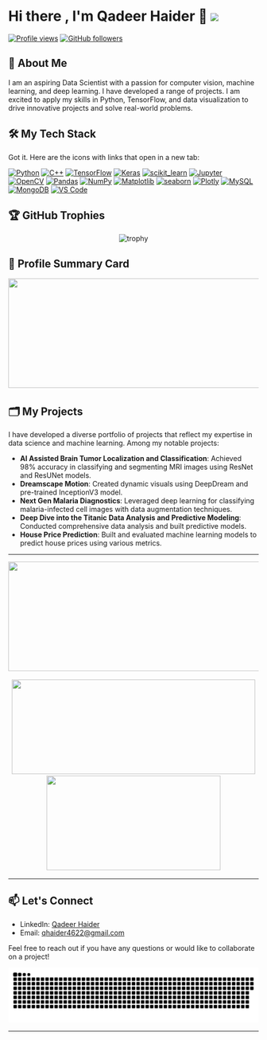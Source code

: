 <h1> Hi there , I'm Qadeer Haider 👋 <img src= "https://media.giphy.com/media/zJ3V6Ot51H8Y0/giphy.gif" width = "10%"/> </h1>

[![Profile views](https://komarev.com/ghpvc/?username=QHaider4622&color=blue)](https://github.com/Qadeer-Haider)
[![GitHub followers](https://img.shields.io/github/followers/Qadeer-Haider?label=Follow&style=social)](https://github.com/Qadeer-Haider)

## 🚀 About Me
I am an aspiring Data Scientist with a passion for computer vision, machine learning, and deep learning. I have developed a range of projects. I am excited to apply my skills in Python, TensorFlow, and data visualization to drive innovative projects and solve real-world problems.

## 🛠️ My Tech Stack
<p align="center">

Got it. Here are the icons with links that open in a new tab:

<a href="https://www.python.org/" target="_blank" rel="noopener noreferrer"><img src="https://cdn.jsdelivr.net/gh/devicons/devicon/icons/python/python-original.svg" alt="Python" width="60" height="60"/></a>
<a href="https://isocpp.org/" target="_blank" rel="noopener noreferrer"><img src="https://cdn.jsdelivr.net/gh/devicons/devicon/icons/cplusplus/cplusplus-original.svg" alt="C++" width="60" height="60"/></a>
<a href="https://www.tensorflow.org/" target="_blank" rel="noopener noreferrer"><img src="https://cdn.jsdelivr.net/gh/devicons/devicon/icons/tensorflow/tensorflow-original.svg" alt="TensorFlow" width="60" height="60"/></a>
<a href="https://keras.io/" target="_blank" rel="noopener noreferrer"><img src="https://cdn.jsdelivr.net/gh/devicons/devicon/icons/keras/keras-original.svg" alt="Keras" width="60" height="60"/></a>
<a href="https://scikit-learn.org/" target="_blank" rel="noopener noreferrer"><img src="https://upload.wikimedia.org/wikipedia/commons/0/05/Scikit_learn_logo_small.svg" alt="scikit_learn" width="60" height="60"/></a>
<a href="https://jupyter.org/" target="_blank" rel="noopener noreferrer"><img src="https://cdn.jsdelivr.net/gh/devicons/devicon@latest/icons/jupyter/jupyter-original-wordmark.svg" alt="Jupyter" width="60" height="60"/></a>
<a href="https://opencv.org/" target="_blank" rel="noopener noreferrer"><img src="https://cdn.jsdelivr.net/gh/devicons/devicon@latest/icons/opencv/opencv-original.svg" alt="OpenCV" width="60" height="60"/></a>
<a href="https://pandas.pydata.org/" target="_blank" rel="noopener noreferrer"><img src="https://cdn.jsdelivr.net/gh/devicons/devicon@latest/icons/pandas/pandas-original-wordmark.svg" alt="Pandas" width="60" height="60"/></a>
<a href="https://numpy.org/" target="_blank" rel="noopener noreferrer"><img src="https://cdn.jsdelivr.net/gh/devicons/devicon@latest/icons/numpy/numpy-plain-wordmark.svg" alt="NumPy" width="60" height="60"/></a>
<a href="https://matplotlib.org/" target="_blank" rel="noopener noreferrer"><img src="https://cdn.jsdelivr.net/gh/devicons/devicon@latest/icons/matplotlib/matplotlib-original-wordmark.svg" alt="Matplotlib" width="60" height="60"/></a>
<a href="https://seaborn.pydata.org/" target="_blank" rel="noopener noreferrer"><img src="https://seaborn.pydata.org/_images/logo-mark-lightbg.svg" alt="seaborn" width="60" height="60"/></a>
<a href="https://plotly.com/" target="_blank" rel="noopener noreferrer"><img src="https://cdn.jsdelivr.net/gh/devicons/devicon@latest/icons/plotly/plotly-original-wordmark.svg" alt="Plotly" width="60" height="60"/></a>
<a href="https://www.mysql.com/" target="_blank" rel="noopener noreferrer"><img src="https://cdn.jsdelivr.net/gh/devicons/devicon@latest/icons/mysql/mysql-original-wordmark.svg" alt="MySQL" width="60" height="60"/></a>
<a href="https://www.mongodb.com/" target="_blank" rel="noopener noreferrer"><img src="https://cdn.jsdelivr.net/gh/devicons/devicon@latest/icons/mongodb/mongodb-original-wordmark.svg" alt="MongoDB" width="60" height="60"/></a>
<a href="https://code.visualstudio.com/" target="_blank" rel="noopener noreferrer"><img src="https://cdn.jsdelivr.net/gh/devicons/devicon/icons/vscode/vscode-original.svg" alt="VS Code" width="60" height="60"/></a>


  
</p>

## 🏆 GitHub Trophies
<p align="center">
  <img src="https://github-profile-trophy.vercel.app/?username=Qadeer-Haider&theme=onedark" alt="trophy">
</p>

## 📄 Profile Summary Card
<p align="center">
  <a href="https://github.com/vn7n24fzkq/github-profile-summary-cards">
    <img width="800" height="220" src="https://github-profile-summary-cards.vercel.app/api/cards/profile-details?username=Qadeer-Haider&theme=monokai">
  </a>
</p>

## 🗂️ My Projects

I have developed a diverse portfolio of projects that reflect my expertise in data science and machine learning. Among my notable projects:

- **AI Assisted Brain Tumor Localization and Classification**: Achieved 98% accuracy in classifying and segmenting MRI images using ResNet and ResUNet models.
- **Dreamscape Motion**: Created dynamic visuals using DeepDream and pre-trained InceptionV3 model.
- **Next Gen Malaria Diagnostics**: Leveraged deep learning for classifying malaria-infected cell images with data augmentation techniques.
- **Deep Dive into the Titanic Data Analysis and Predictive Modeling**: Conducted comprehensive data analysis and built predictive models.
- **House Price Prediction**: Built and evaluated machine learning models to predict house prices using various metrics.

---

<p align="center">
  <img width="800" height="220" src="https://streak-stats.demolab.com?user=Qadeer-Haider&theme=monokai&hide_border=true&border_radius=5&card_width=800">
</p>

<p align="center">
  <img width="490" height="190" src="https://github-readme-stats.vercel.app/api?username=Qadeer-Haider&show_icons=true&theme=monokai">
  <img width="350" height="190" src="https://github-readme-stats.vercel.app/api/top-langs/?username=Qadeer-Haider&size_weight=0.15&count_weight=0.5&layout=compact&theme=monokai">
</p>

---

## 📫 Let's Connect
- LinkedIn: [Qadeer Haider](https://www.linkedin.com/in/qadeer-haider)
- Email: qhaider4622@gmail.com

Feel free to reach out if you have any questions or would like to collaborate on a project!

<p align="center">
 <img width="1000" src="assets/github-snake.svg" alt="snake"/>
</p>

---


<!--
**Qadeer-Haider/Qadeer-Haider** is a ✨ _special_ ✨ repository because its `README.md` (this file) appears on your GitHub profile.

Here are some ideas to get you started:

- 🔭 I’m currently working on ...
- 🌱 I’m currently learning ...
- 👯 I’m looking to collaborate on ...
- 🤔 I’m looking for help with ...
- 💬 Ask me about ...
- 📫 How to reach me: ...
- 😄 Pronouns: ...
- ⚡ Fun fact: ...
-->
